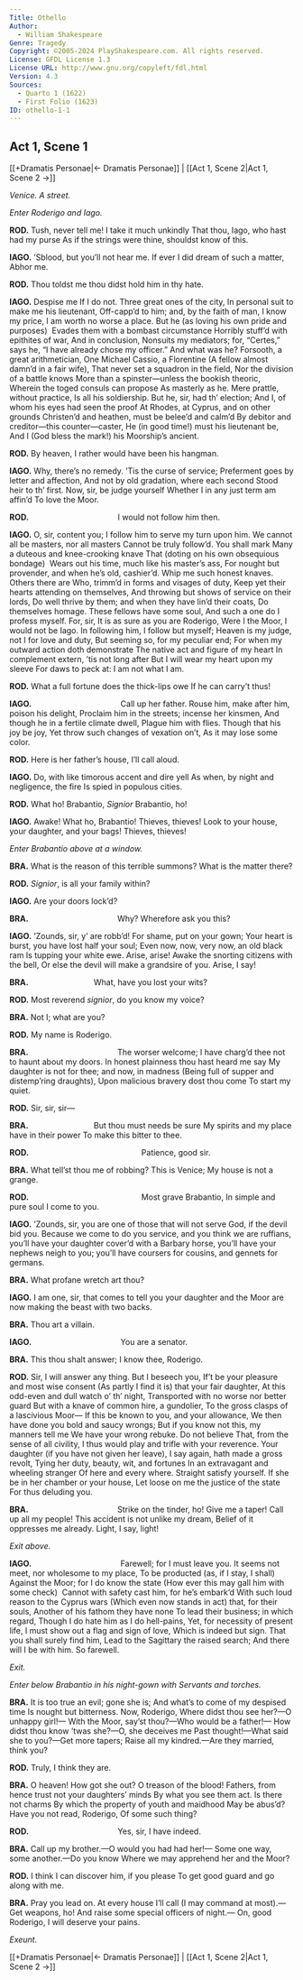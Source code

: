 ```yaml
---
Title: Othello
Author: 
  - William Shakespeare
Genre: Tragedy
Copyright: ©2005-2024 PlayShakespeare.com. All rights reserved.
License: GFDL License 1.3
License URL: http://www.gnu.org/copyleft/fdl.html
Version: 4.3
Sources:
  - Quarto 1 (1622)
  - First Folio (1623)
ID: othello-1-1
---
```


## Act 1, Scene 1
[[+Dramatis Personae|← Dramatis Personae]] | [[Act 1, Scene 2|Act 1, Scene 2 →]]

*Venice. A street.*

*Enter Roderigo and Iago.*

**ROD.**
Tush, never tell me! I take it much unkindly
That thou, Iago, who hast had my purse
As if the strings were thine, shouldst know of this.

**IAGO.**
’Sblood, but you’ll not hear me.
If ever I did dream of such a matter,
Abhor me.

**ROD.**
Thou toldst me thou didst hold him in thy hate.

**IAGO.**
Despise me
If I do not. Three great ones of the city,
In personal suit to make me his lieutenant,
Off-capp’d to him; and, by the faith of man,
I know my price, I am worth no worse a place.
But he (as loving his own pride and purposes) 
Evades them with a bombast circumstance
Horribly stuff’d with epithites of war,
And in conclusion,
Nonsuits my mediators; for, “Certes,” says he,
“I have already chose my officer.”
And what was he?
Forsooth, a great arithmetician,
One Michael Cassio, a Florentine
(A fellow almost damn’d in a fair wife),
That never set a squadron in the field,
Nor the division of a battle knows
More than a spinster—unless the bookish theoric,
Wherein the toged consuls can propose
As masterly as he. Mere prattle, without practice,
Is all his soldiership. But he, sir, had th’ election;
And I, of whom his eyes had seen the proof
At Rhodes, at Cyprus, and on other grounds
Christen’d and heathen, must be belee’d and calm’d
By debitor and creditor—this counter—caster,
He (in good time!) must his lieutenant be,
And I (God bless the mark!) his Moorship’s ancient.

**ROD.**
By heaven, I rather would have been his hangman.

**IAGO.**
Why, there’s no remedy. ’Tis the curse of service;
Preferment goes by letter and affection,
And not by old gradation, where each second
Stood heir to th’ first. Now, sir, be judge yourself
Whether I in any just term am affin’d
To love the Moor.

**ROD.**
           I would not follow him then.

**IAGO.**
O, sir, content you;
I follow him to serve my turn upon him.
We cannot all be masters, nor all masters
Cannot be truly follow’d. You shall mark
Many a duteous and knee-crooking knave
That (doting on his own obsequious bondage) 
Wears out his time, much like his master’s ass,
For nought but provender, and when he’s old, cashier’d.
Whip me such honest knaves. Others there are
Who, trimm’d in forms and visages of duty,
Keep yet their hearts attending on themselves,
And throwing but shows of service on their lords,
Do well thrive by them; and when they have lin’d their coats,
Do themselves homage. These fellows have some soul,
And such a one do I profess myself. For, sir,
It is as sure as you are Roderigo,
Were I the Moor, I would not be Iago.
In following him, I follow but myself;
Heaven is my judge, not I for love and duty,
But seeming so, for my peculiar end;
For when my outward action doth demonstrate
The native act and figure of my heart
In complement extern, ’tis not long after
But I will wear my heart upon my sleeve
For daws to peck at: I am not what I am.

**ROD.**
What a full fortune does the thick-lips owe
If he can carry’t thus!

**IAGO.**
           Call up her father.
Rouse him, make after him, poison his delight,
Proclaim him in the streets; incense her kinsmen,
And though he in a fertile climate dwell,
Plague him with flies. Though that his joy be joy,
Yet throw such changes of vexation on’t,
As it may lose some color.

**ROD.**
Here is her father’s house, I’ll call aloud.

**IAGO.**
Do, with like timorous accent and dire yell
As when, by night and negligence, the fire
Is spied in populous cities.

**ROD.**
What ho! Brabantio, *Signior* Brabantio, ho!

**IAGO.**
Awake! What ho, Brabantio! Thieves, thieves!
Look to your house, your daughter, and your bags!
Thieves, thieves!

*Enter Brabantio above at a window.*

**BRA.**
What is the reason of this terrible summons?
What is the matter there?

**ROD.**
*Signior*, is all your family within?

**IAGO.**
Are your doors lock’d?

**BRA.**
           Why? Wherefore ask you this?

**IAGO.**
’Zounds, sir, y’ are robb’d! For shame, put on your gown;
Your heart is burst, you have lost half your soul;
Even now, now, very now, an old black ram
Is tupping your white ewe. Arise, arise!
Awake the snorting citizens with the bell,
Or else the devil will make a grandsire of you.
Arise, I say!

**BRA.**
        What, have you lost your wits?

**ROD.**
Most reverend *signior*, do you know my voice?

**BRA.**
Not I; what are you?

**ROD.**
My name is Roderigo.

**BRA.**
           The worser welcome;
I have charg’d thee not to haunt about my doors.
In honest plainness thou hast heard me say
My daughter is not for thee; and now, in madness
(Being full of supper and distemp’ring draughts),
Upon malicious bravery dost thou come
To start my quiet.

**ROD.**
Sir, sir, sir⁠—

**BRA.**
        But thou must needs be sure
My spirits and my place have in their power
To make this bitter to thee.

**ROD.**
              Patience, good sir.

**BRA.**
What tell’st thou me of robbing? This is Venice;
My house is not a grange.

**ROD.**
              Most grave Brabantio,
In simple and pure soul I come to you.

**IAGO.**
’Zounds, sir, you are one of those that will not serve God, if the devil bid you. Because we come to do you service, and you think we are ruffians, you’ll have your daughter cover’d with a Barbary horse, you’ll have your nephews neigh to you; you’ll have coursers for cousins, and gennets for germans.

**BRA.**
What profane wretch art thou?

**IAGO.**
I am one, sir, that comes to tell you your daughter and the Moor are now making the beast with two backs.

**BRA.**
Thou art a villain.

**IAGO.**
           You are a senator.

**BRA.**
This thou shalt answer; I know thee, Roderigo.

**ROD.**
Sir, I will answer any thing. But I beseech you,
If’t be your pleasure and most wise consent
(As partly I find it is) that your fair daughter,
At this odd-even and dull watch o’ th’ night,
Transported with no worse nor better guard
But with a knave of common hire, a gundolier,
To the gross clasps of a lascivious Moor⁠—
If this be known to you, and your allowance,
We then have done you bold and saucy wrongs;
But if you know not this, my manners tell me
We have your wrong rebuke. Do not believe
That, from the sense of all civility,
I thus would play and trifle with your reverence.
Your daughter (if you have not given her leave),
I say again, hath made a gross revolt,
Tying her duty, beauty, wit, and fortunes
In an extravagant and wheeling stranger
Of here and every where. Straight satisfy yourself.
If she be in her chamber or your house,
Let loose on me the justice of the state
For thus deluding you.

**BRA.**
           Strike on the tinder, ho!
Give me a taper! Call up all my people!
This accident is not unlike my dream,
Belief of it oppresses me already.
Light, I say, light!

*Exit above.*

**IAGO.**
           Farewell; for I must leave you.
It seems not meet, nor wholesome to my place,
To be producted (as, if I stay, I shall) 
Against the Moor; for I do know the state
(How ever this may gall him with some check) 
Cannot with safety cast him, for he’s embark’d
With such loud reason to the Cyprus wars
(Which even now stands in act) that, for their souls,
Another of his fathom they have none
To lead their business; in which regard,
Though I do hate him as I do hell-pains,
Yet, for necessity of present life,
I must show out a flag and sign of love,
Which is indeed but sign. That you shall surely find him,
Lead to the Sagittary the raised search;
And there will I be with him. So farewell.

*Exit.*

*Enter below Brabantio in his night-gown with Servants and torches.*

**BRA.**
It is too true an evil; gone she is;
And what’s to come of my despised time
Is nought but bitterness. Now, Roderigo,
Where didst thou see her?—O unhappy girl!⁠—
With the Moor, say’st thou?—Who would be a father!⁠—
How didst thou know ’twas she?—O, she deceives me
Past thought!—What said she to you?—Get more tapers;
Raise all my kindred.—Are they married, think you?

**ROD.**
Truly, I think they are.

**BRA.**
O heaven! How got she out? O treason of the blood!
Fathers, from hence trust not your daughters’ minds
By what you see them act. Is there not charms
By which the property of youth and maidhood
May be abus’d? Have you not read, Roderigo,
Of some such thing?

**ROD.**
           Yes, sir, I have indeed.

**BRA.**
Call up my brother.—O would you had had her!⁠—
Some one way, some another.—Do you know
Where we may apprehend her and the Moor?

**ROD.**
I think I can discover him, if you please
To get good guard and go along with me.

**BRA.**
Pray you lead on. At every house I’ll call
(I may command at most).—Get weapons, ho!
And raise some special officers of night.⁠—
On, good Roderigo, I will deserve your pains.

*Exeunt.*

[[+Dramatis Personae|← Dramatis Personae]] | [[Act 1, Scene 2|Act 1, Scene 2 →]]